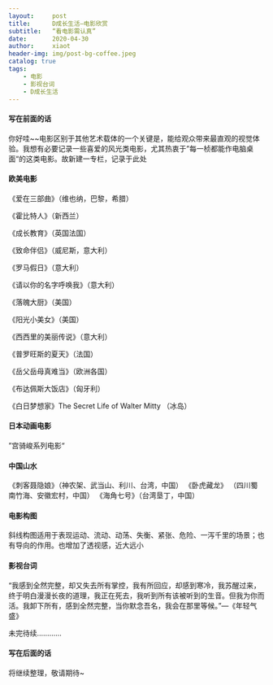 ```yaml
---
layout:     post
title:      D成长生活—电影欣赏
subtitle:   “看电影需认真”
date:       2020-04-30
author:     xiaot
header-img: img/post-bg-coffee.jpeg
catalog: true
tags:
    - 电影
    - 影视台词
    - D成长生活
---
```

#### 写在前面的话

你好哇~~电影区别于其他艺术载体的一个关键是，能给观众带来最直观的视觉体验。我想有必要记录一些喜爱的风光类电影，尤其热衷于”每一桢都能作电脑桌面“的这类电影。故新建一专栏，记录于此处


#### 欧美电影

《爱在三部曲》（维也纳，巴黎，希腊）

《霍比特人》（新西兰）

《成长教育》（英国法国）

《致命伴侣》（威尼斯，意大利）

《罗马假日》（意大利）

《请以你的名字呼唤我》（意大利）

《落魄大厨》（美国）

《阳光小美女》（美国）

《西西里的美丽传说》（意大利）

《普罗旺斯的夏天》（法国）

《岳父岳母真难当》（欧洲各国）

《布达佩斯大饭店》（匈牙利）

《白日梦想家》The Secret Life of Walter Mitty （冰岛）




#### 日本动画电影

”宫骑峻系列电影“



#### 中国山水

《刺客聂隐娘》（神农架、武当山、利川、台湾，中国）
《卧虎藏龙》 （四川蜀南竹海、安徽宏村，中国）
《海角七号》（台湾垦丁，中国）



#### 电影构图

斜线构图适用于表现运动、流动、动荡、失衡、紧张、危险、一泻千里的场景；也有导向的作用。也增加了透视感，近大远小



#### 影视台词

“我感到全然完整，却又失去所有掌控，我有所回应，却感到寒冷，我苏醒过来，终于明白漫漫长夜的道理，我正在死去，我听到所有该被听到的生音。但我为你而活。我卸下所有，感到全然完整，当你默念吾名，我会在那里等候。”—《年轻气盛》




未完待续…………


#### 写在后面的话

将继续整理，敬请期待~